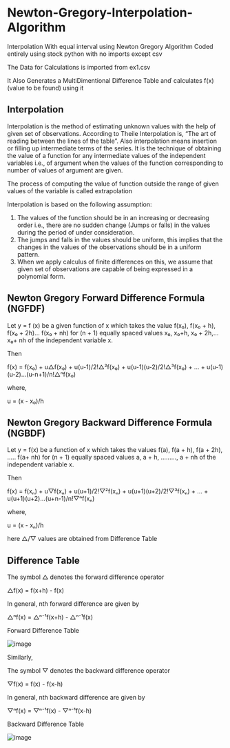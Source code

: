 # Newton-Gregory-Interpolation-Algorithm
Interpolation With equal interval using Newton Gregory Algorithm
Coded entirely using stock python with no imports except csv

The Data for Calculations is imported from ex1.csv  

It Also Generates a MultiDimentional Difference Table anď calculates f(x) (value to be found) using it

## Interpolation 

Interpolation is the method of estimating unknown values with the help of given set of observations. According to Theile Interpolation is, “The art of reading between the lines of the table”.
Also interpolation means insertion or filling up intermediate terms of the series. It is the technique
of obtaining the value of a function for any intermediate values of the independent variables i.e.,
of argument when the values of the function corresponding to number of values of argument are
given.

The process of computing the value of function outside the range of given values of the
variable is called extrapolation

Interpolation is based on the following assumption:
1. The values of the function should be in an increasing or decreasing order i.e., there are
no sudden change (Jumps or falls) in the values during the period of under consideration.
2. The jumps and falls in the values should be uniform, this implies that the changes in the
values of the observations should be in a uniform pattern.
3. When we apply calculus of finite differences on this, we assume that given set of observations are capable of being expressed in a polynomial form.

## Newton Gregory Forward Difference Formula (NGFDF)

Let y = f (x) be a given function of x which takes the value f(x₀), f(x₀ + h), f(x₀ + 2h)... f(x₀ + nh) for
(n + 1) equally spaced values x₀, x₀+h, x₀ + 2h,... x₀+ nh of the independent variable x.

Then 

f(x) = f(x₀) + u△f(x₀) + u(u-1)/2!△²f(x₀) + u(u-1)(u-2)/2!△³f(x₀) + ... + u(u-1)(u-2)...(u-n+1)/n!△ⁿf(x₀)

where,

u = (x - x₀)/h

## Newton Gregory Backward Difference Formula (NGBDF)

Let y = f(x) be a function of x which takes the values f(a), f(a + h), f(a + 2h), ..... f(a+ nh) for
(n + 1) equally spaced values a, a + h, ........., a + nh of the independent variable x.

Then 

f(x) = f(xₙ) + u▽f(xₙ) + u(u+1)/2!▽²f(xₙ) + u(u+1)(u+2)/2!▽³f(xₙ) + ... + u(u+1)(u+2)...(u+n-1)/n!▽ⁿf(xₙ)

where,

u = (x - xₙ)/h


here △/▽ values are obtained from Difference Table


## Difference Table

The symbol △ denotes the forward difference operator

△f(x) = f(x+h) - f(x)

In general, nth forward difference are given by

△ⁿf(x) = △ⁿ⁻¹f(x+h) - △ⁿ⁻¹f(x)

Forward Difference Table

![image](https://user-images.githubusercontent.com/127706918/229296079-1248d302-5195-467d-8f2d-27e126e665a0.png)


Similarly,

The symbol ▽ denotes the backward difference operator

▽f(x) = f(x) - f(x-h)

In general, nth backward difference are given by

▽ⁿf(x) = ▽ⁿ⁻¹f(x) - ▽ⁿ⁻¹f(x-h)

Backward Difference Table

![image](https://user-images.githubusercontent.com/127706918/229296174-99dffb88-0cf4-4050-94bd-0293138b4d89.png)
